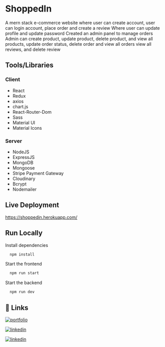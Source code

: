 
# ShoppedIn

A mern stack e-commerce website where user can create account, user can login account,
place order and create a review 
Where user can update profile and update password
Created an admin panel to manage orders 
Admin can create product, update product, delete product, and view all products, update order status, delete order and view all orders
view all reviews, and delete review





## Tools/Libraries
### Client

- React
- Redux
- axios 
- chart.js
- React-Router-Dom
- Sass 
- Material UI
- Material Icons

### Server

- NodeJS
- ExpressJS
- MongoDB
- Mongoose
- Stripe Payment Gateway
- Cloudinary
- Bcrypt
- Nodemailer
## Live Deployment
https://shoppedin.herokuapp.com/



## Run Locally

Install dependencies

```bash
  npm install
```

Start the  frontend

```bash
  npm run start
```
Start the  backend

```bash
  npm run dev
```


## 🔗 Links
[![portfolio](https://img.shields.io/badge/my_portfolio-000?style=for-the-badge&logo=ko-fi&logoColor=white)](https://thesunnymallick.github.io/portfolio.github.io/?fbclid=IwAR3npLl9wrY9kaW4Hbi593NdVOH1mk3mc2JVz6lII905XQYGdv9P4WZ3sS4)

[![linkedin](https://img.shields.io/badge/linkedin-0A66C2?style=for-the-badge&logo=linkedin&logoColor=white)](https://www.linkedin.com/in/thesunnymallick/)

[![linkedin](https://img.shields.io/badge/instagram-e95950?style=for-the-badge&logo=instagram&logoColor=white)](https://www.instagram.com/themallicksunny/)
